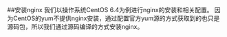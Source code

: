 ##安装nginx
我们以操作系统CentOS 6.4为例进行nginx的安装和相关配置。
因为CentOS的yum不提供nginx安装，通过配置官方yum源的方式获取到的也只是源码包，所以我们通过源码编译的方式安装nginx。